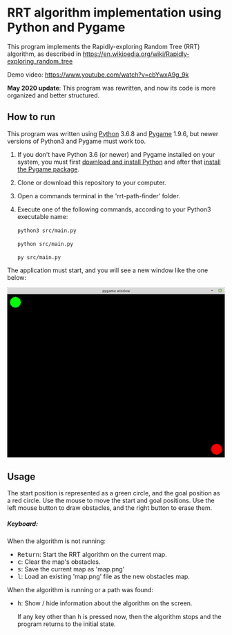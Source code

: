 # RRT algorithm implementation using Python and Pygame

This program implements the Rapidly-exploring Random Tree (RRT) algorithm, as described in https://en.wikipedia.org/wiki/Rapidly-exploring_random_tree

Demo video: https://www.youtube.com/watch?v=cbYwxA9g_9k

**May 2020 update**: This program was rewritten, and now its code is more organized and better structured.



## How to run

This program was written using [Python](https://www.python.org/) 3.6.8 and [Pygame](https://www.pygame.org/) 1.9.6, but newer versions of Python3 and Pygame must work too.

1. If you don't have Python 3.6 (or newer) and Pygame installed on your system, you must first [download and install Python](https://www.python.org/downloads/) and after that [install the Pygame package](https://www.pygame.org/wiki/GettingStarted).

2. Clone or download this repository to your computer.

3. Open a commands terminal in the 'rrt-path-finder' folder.

4. Execute one of the following commands, according to your Python3 executable name:

   `python3 src/main.py`

   `python src/main.py`

   `py src/main.py`

The application must start, and you will see a new window like the one below:

![The screenshot became unavailable.](screenshot.png)



## Usage

The start position is represented as a green circle, and the goal position as a red circle.
Use the mouse to move the start and goal positions.
Use the left mouse button to draw obstacles, and the right button to erase them.

##### Keyboard:

When the algorithm is not running:

- <kbd>Return</kbd>: Start the RRT algorithm on the current map.
- <kbd>c</kbd>: Clear the map's obstacles.
- <kbd>s</kbd>: Save the current map as 'map.png'
- <kbd>l</kbd>: Load an existing 'map.png' file as the new obstacles map.

When the algorithm is running or a path was found:

- <kbd>h</kbd>: Show / hide information about the algorithm on the screen.

  If any key other than <kbd>h</kbd> is pressed now, then the algorithm stops and the program returns to the initial state.